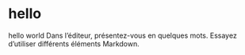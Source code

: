 # hello
hello world
Dans l’éditeur, présentez-vous en quelques mots. Essayez d’utiliser différents éléments Markdown.
